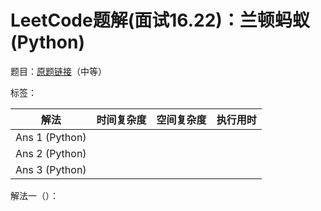 # LeetCode题解(面试16.22)：兰顿蚂蚁(Python)

题目：[原题链接](https://leetcode-cn.com/problems/langtons-ant-lcci/)（中等）

标签：

| 解法           | 时间复杂度 | 空间复杂度 | 执行用时 |
| -------------- | ---------- | ---------- | -------- |
| Ans 1 (Python) |            |            |          |
| Ans 2 (Python) |            |            |          |
| Ans 3 (Python) |            |            |          |

解法一（）：


